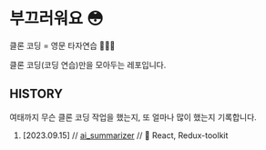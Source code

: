# 부끄러워요 😳

클론 코딩 = 영문 타자연습 🏄🏻‍♂️

클론 코딩(코딩 연습)만을 모아두는 레포입니다.

## HISTORY
여태까지 무슨 클론 코딩 작업을 했는지, 또 얼마나 많이 했는지 기록합니다.

1. [2023.09.15] // [ai_summarizer](https://github.com/manymogo/clone_repo/tree/main/ai_summarizer) // 📌 React, Redux-toolkit
